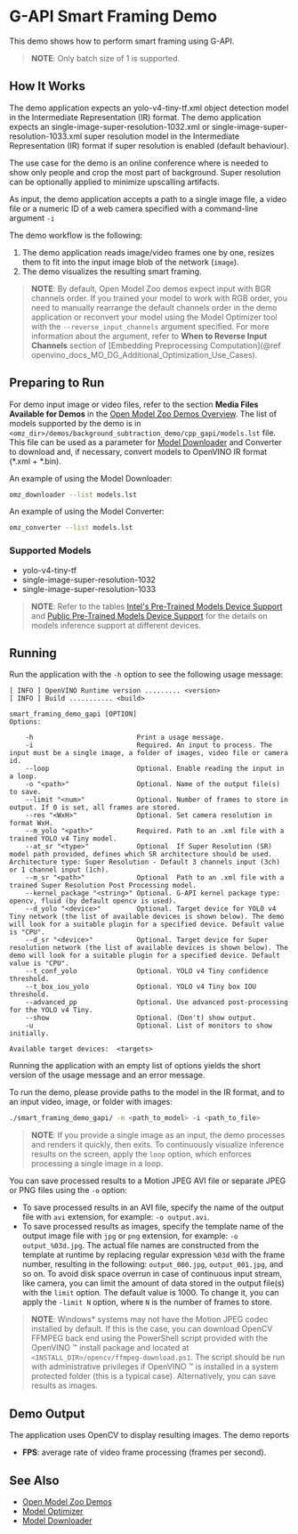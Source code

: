 # G-API Smart Framing Demo

This demo shows how to perform smart framing using G-API.

> **NOTE**: Only batch size of 1 is supported.

## How It Works
The demo application expects an yolo-v4-tiny-tf.xml object detection model in the Intermediate Representation (IR) format.
The demo application expects an single-image-super-resolution-1032.xml or single-image-super-resolution-1033.xml super resolution model in the Intermediate Representation (IR) format if
super resolution is enabled (default behaviour).

The use case for the demo is an online conference where is needed to show only people and crop the most part of background. Super resolution can be optionally applied to minimize upscalling artifacts.

As input, the demo application accepts a path to a single image file, a video file or a numeric ID of a web camera specified with a command-line argument `-i`

The demo workflow is the following:

1. The demo application reads image/video frames one by one, resizes them to fit into the input image blob of the network (`image`).
2. The demo visualizes the resulting smart framing.

> **NOTE**: By default, Open Model Zoo demos expect input with BGR channels order. If you trained your model to work with RGB order, you need to manually rearrange the default channels order in the demo application or reconvert your model using the Model Optimizer tool with the `--reverse_input_channels` argument specified. For more information about the argument, refer to **When to Reverse Input Channels** section of [Embedding Preprocessing Computation](@ref openvino_docs_MO_DG_Additional_Optimization_Use_Cases).

## Preparing to Run

For demo input image or video files, refer to the section **Media Files Available for Demos** in the [Open Model Zoo Demos Overview](../../README.md).
The list of models supported by the demo is in `<omz_dir>/demos/background_subtraction_demo/cpp_gapi/models.lst` file.
This file can be used as a parameter for [Model Downloader](../../../tools/model_tools/README.md) and Converter to download and, if necessary, convert models to OpenVINO IR format (\*.xml + \*.bin).

An example of using the Model Downloader:

```sh
omz_downloader --list models.lst
```

An example of using the Model Converter:

```sh
omz_converter --list models.lst
```

### Supported Models

* yolo-v4-tiny-tf
* single-image-super-resolution-1032
* single-image-super-resolution-1033

> **NOTE**: Refer to the tables [Intel's Pre-Trained Models Device Support](../../../models/intel/device_support.md) and [Public Pre-Trained Models Device Support](../../../models/public/device_support.md) for the details on models inference support at different devices.

## Running

Run the application with the `-h` option to see the following usage message:

```
[ INFO ] OpenVINO Runtime version ......... <version>
[ INFO ] Build ........... <build>

smart_framing_demo_gapi [OPTION]
Options:

    -h                          Print a usage message.
    -i                          Required. An input to process. The input must be a single image, a folder of images, video file or camera id.
    --loop                      Optional. Enable reading the input in a loop.
    -o "<path>"                 Optional. Name of the output file(s) to save.
    --limit "<num>"             Optional. Number of frames to store in output. If 0 is set, all frames are stored.
    --res "<WxH>"               Optional. Set camera resolution in format WxH.
    --m_yolo "<path>"           Required. Path to an .xml file with a trained YOLO v4 Tiny model.
    --at_sr "<type>"            Optional  If Super Resolution (SR) model path provided, defines which SR architecture should be used. Architecture type: Super Resolution - Default 3 channels input (3ch) or 1 channel input (1ch).
    --m_sr "<path>"             Optional  Path to an .xml file with a trained Super Resolution Post Processing model.
    --kernel_package "<string>" Optional. G-API kernel package type: opencv, fluid (by default opencv is used).
    --d_yolo "<device>"         Optional. Target device for YOLO v4 Tiny network (the list of available devices is shown below). The demo will look for a suitable plugin for a specified device. Default value is "CPU".
    --d_sr "<device>"           Optional. Target device for Super resolution network (the list of available devices is shown below). The demo will look for a suitable plugin for a specified device. Default value is "CPU".
    --t_conf_yolo               Optional. YOLO v4 Tiny confidence threshold.
    --t_box_iou_yolo            Optional. YOLO v4 Tiny box IOU threshold.
    --advanced_pp               Optional. Use advanced post-processing for the YOLO v4 Tiny.
    --show                      Optional. (Don't) show output.
    -u                          Optional. List of monitors to show initially.

Available target devices:  <targets>
```

Running the application with an empty list of options yields the short version of the usage message and an error message.

To run the demo, please provide paths to the model in the IR format, and to an input video, image, or folder with images:

```bash
./smart_framing_demo_gapi/ -m <path_to_model> -i <path_to_file>
```

>**NOTE**: If you provide a single image as an input, the demo processes and renders it quickly, then exits. To continuously visualize inference results on the screen, apply the `loop` option, which enforces processing a single image in a loop.

You can save processed results to a Motion JPEG AVI file or separate JPEG or PNG files using the `-o` option:

* To save processed results in an AVI file, specify the name of the output file with `avi` extension, for example: `-o output.avi`.
* To save processed results as images, specify the template name of the output image file with `jpg` or `png` extension, for example: `-o output_%03d.jpg`. The actual file names are constructed from the template at runtime by replacing regular expression `%03d` with the frame number, resulting in the following: `output_000.jpg`, `output_001.jpg`, and so on.
To avoid disk space overrun in case of continuous input stream, like camera, you can limit the amount of data stored in the output file(s) with the `limit` option. The default value is 1000. To change it, you can apply the `-limit N` option, where `N` is the number of frames to store.

>**NOTE**: Windows\* systems may not have the Motion JPEG codec installed by default. If this is the case, you can download OpenCV FFMPEG back end using the PowerShell script provided with the OpenVINO &trade; install package and located at `<INSTALL_DIR>/opencv/ffmpeg-download.ps1`. The script should be run with administrative privileges if OpenVINO &trade; is installed in a system protected folder (this is a typical case). Alternatively, you can save results as images.

## Demo Output

The application uses OpenCV to display resulting images.
The demo reports

* **FPS**: average rate of video frame processing (frames per second).

## See Also

* [Open Model Zoo Demos](../../README.md)
* [Model Optimizer](https://docs.openvino.ai/latest/openvino_docs_MO_DG_Deep_Learning_Model_Optimizer_DevGuide.html)
* [Model Downloader](../../../tools/model_tools/README.md)
